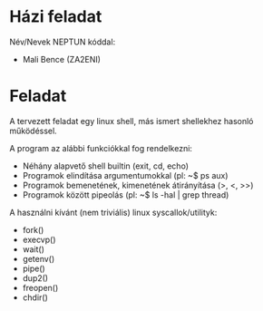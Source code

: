 # Házi feladat

Név/Nevek NEPTUN kóddal:
- Mali Bence (ZA2ENI)

# Feladat
A tervezett feladat egy linux shell, más ismert shellekhez hasonló működéssel.

A program az alábbi funkciókkal fog rendelkezni:
* Néhány alapvető shell builtin (exit, cd, echo)
* Programok elindítása argumentumokkal (pl: ~$ ps aux)
* Programok bemenetének, kimenetének átirányítása (>, <, >>)
* Programok között pipeolás (pl: ~$ ls -hal | grep thread)

A használni kívánt (nem triviális) linux syscallok/utilityk:
* fork()
* execvp()
* wait()
* getenv()
* pipe()
* dup2()
* freopen()
* chdir()
